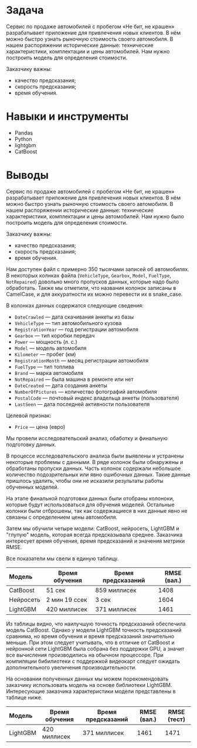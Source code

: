 # Задача

Сервис по продаже автомобилей с пробегом «Не бит, не крашен» разрабатывает приложение для привлечения новых клиентов. В нём можно быстро узнать рыночную стоимость своего автомобиля. В нашем распоряжении исторические данные: технические характеристики, комплектации и цены автомобилей. Нам нужно построить модель для определения стоимости. 

Заказчику важны:

- качество предсказания;
- скорость предсказания;
- время обучения.

# Навыки и инструменты

- Pandas
- Python
- lightgbm
- CatBoost

# Выводы

Сервис по продаже автомобилей с пробегом «Не бит, не крашен» разрабатывает приложение для привлечения новых клиентов. В нём можно быстро узнать рыночную стоимость своего автомобиля. В нашем распоряжении исторические данные: технические характеристики, комплектации и цены автомобилей. Нам нужно было построить модель для определения стоимости. 

Заказчику важны:

- качество предсказания;
- скорость предсказания;
- время обучения.

Нам доступен файл с примерно 350 тысячами записей об автомобилях. В некоторых колнках файла (`VehicleType`, `Gearbox`, `Model`, `FuelType`, `NotRepaired`) довольно много пропусков данных, которые надо было обработать. Также мы отметили, что названия колонок записаны в CamelCase, и для аккуратности их можно перевести их в snake_case.

В колонках данных содержатся следующие сведения:

- `DateCrawled` — дата скачивания анкеты из базы
- `VehicleType` — тип автомобильного кузова
- `RegistrationYear` — год регистрации автомобиля
- `Gearbox` — тип коробки передач
- `Power` — мощность (л. с.)
- `Model` — модель автомобиля
- `Kilometer` — пробег (км)
- `RegistrationMonth` — месяц регистрации автомобиля
- `FuelType` — тип топлива
- `Brand` — марка автомобиля
- `NotRepaired` — была машина в ремонте или нет
- `DateCreated` — дата создания анкеты
- `NumberOfPictures` — количество фотографий автомобиля
- `PostalCode` — почтовый индекс владельца анкеты (пользователя)
- `LastSeen` — дата последней активности пользователя

Целевой признак:

- `Price` — цена (евро)

Мы провели исследовательский анализ, обаботку и финальную подготовку данных.

В процессе исследовательского анализа были выявлены и устранены некоторые проблемы с данными. В ряде колонок были обнаружены и обработаны пропуски данных. Часть колонок содержали небольшое количество подозрительных или явно ошибочных данных. Такие данные пришлось удалить, чтобы они не исказили результаты работы обученных моделей.

На этапе финальной подготовки данных были отобраны колоноки, которые будут использоваться для обучения моделей. Остальные колонки были отброшены, так как содержащиеся в них данные явно не связаны с определением цены автомобиля.

Затем мы обучили четыре модели: CatBoost, нейросеть, LightGBM и "глупую" модель, которая всегда предсказывала среднее. Заказчика интересует время обучения, время предсказаний и значения метрики RMSE.

Все показатели мы свели в единую таблицу.

| Модель         | Время обучения     | Время предсказаний | RMSE (вал.) |
|:--------------|-----------|------------|------------|
| CatBoost | 51 сек | 859 миллисек  | 1408 |
| Нейросеть | 2 мин 19 cсек | 3 сек  | 1604 |
| LightGBM | 420 миллисек  | 371 миллисек  | 1461 |

Из таблицы видно, что наилучшую точность предсказаний обеспечила модель CatBoost. Однако у модели LightGBM точность предсказаний сравнима, но время обучения и время предсказаний значительно меньше. При этом следует учитывать, что в отличие от CatBoost и нейронной сети LightGBM была собрана без поддержки GPU, а значит все вычисления производились на обычном процессоре. При компиляции бибилиотеки с поддержкой видеокарт следует ожидать дополнительного увеличения производительности.

На основании полученных данных мы можем порекомендовать заказчику использовать модель на основе библиотеки LightGBM. Интересующие заказчика характеристики модели представлены в таблице ниже.

| Модель         | Время обучения     | Время предсказаний | RMSE (вал.) | RMSE (тест) |
|:--------------|-----------|------------|------------|------------|
| LightGBM | 420 миллисек  | 371 миллисек  | 1461 | 1471 | 


